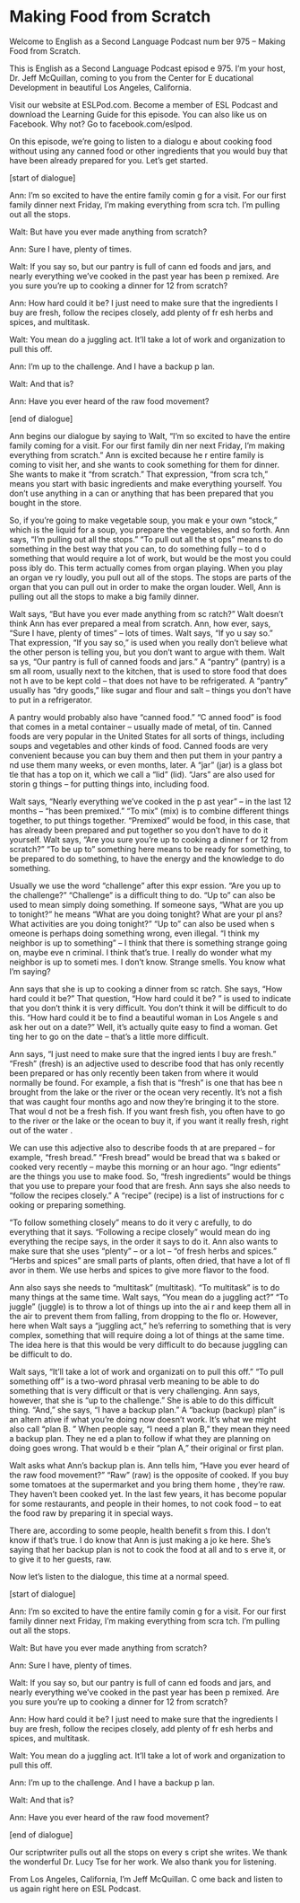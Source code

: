 # Making Food from Scratch

Welcome to English as a Second Language Podcast num ber 975 – Making Food from Scratch.

This is English as a Second Language Podcast episod e 975. I’m your host, Dr. Jeff McQuillan, coming to you from the Center for E ducational Development in beautiful Los Angeles, California.

Visit our website at ESLPod.com. Become a member of  ESL Podcast and download the Learning Guide for this episode. You can also like us on Facebook. Why not? Go to facebook.com/eslpod.

On this episode, we’re going to listen to a dialogu e about cooking food without using any canned food or other ingredients that you  would buy that have been already prepared for you. Let’s get started.

[start of dialogue]

Ann: I’m so excited to have the entire family comin g for a visit. For our first family dinner next Friday, I’m making everything from scra tch. I’m pulling out all the stops.

Walt: But have you ever made anything from scratch?

Ann: Sure I have, plenty of times.

Walt: If you say so, but our pantry is full of cann ed foods and jars, and nearly everything we’ve cooked in the past year has been p remixed. Are you sure you’re up to cooking a dinner for 12 from scratch?

Ann: How hard could it be? I just need to make sure  that the ingredients I buy are fresh, follow the recipes closely, add plenty of fr esh herbs and spices, and multitask.

Walt: You mean do a juggling act. It’ll take a lot of work and organization to pull this off.

Ann: I’m up to the challenge. And I have a backup p lan.

Walt: And that is?

Ann: Have you ever heard of the raw food movement?

[end of dialogue]

Ann begins our dialogue by saying to Walt, “I’m so excited to have the entire family coming for a visit. For our first family din ner next Friday, I’m making everything from scratch.” Ann is excited because he r entire family is coming to visit her, and she wants to cook something for them  for dinner. She wants to make it “from scratch.” That expression, “from scra tch,” means you start with basic ingredients and make everything yourself. You  don’t use anything in a can or anything that has been prepared that you bought in the store.

So, if you’re going to make vegetable soup, you mak e your own “stock,” which is the liquid for a soup, you prepare the vegetables, and so forth. Ann says, “I’m pulling out all the stops.” “To pull out all the st ops” means to do something in the best way that you can, to do something fully – to d o something that would require a lot of work, but would be the most you could poss ibly do. This term actually comes from organ playing. When you play an organ ve ry loudly, you pull out all of the stops. The stops are parts of the organ that  you can pull out in order to make the organ louder. Well, Ann is pulling out all  the stops to make a big family dinner.

Walt says, “But have you ever made anything from sc ratch?” Walt doesn’t think Ann has ever prepared a meal from scratch. Ann, how ever, says, “Sure I have, plenty of times” – lots of times. Walt says, “If yo u say so.” That expression, “If you say so,” is used when you really don’t believe what  the other person is telling you, but you don’t want to argue with them. Walt sa ys, “Our pantry is full of canned foods and jars.” A “pantry” (pantry) is a sm all room, usually next to the kitchen, that is used to store food that does not h ave to be kept cold – that does not have to be refrigerated. A “pantry” usually has  “dry goods,” like sugar and flour and salt – things you don’t have to put in a refrigerator.

A pantry would probably also have “canned food.” “C anned food” is food that comes in a metal container – usually made of metal,  of tin. Canned foods are very popular in the United States for all sorts of things, including soups and vegetables and other kinds of food. Canned foods are very convenient because you can buy them and then put them in your pantry a nd use them many weeks, or even months, later. A “jar” (jar) is a glass bot tle that has a top on it, which we call a “lid” (lid). “Jars” are also used for storin g things – for putting things into, including food.

Walt says, “Nearly everything we’ve cooked in the p ast year” – in the last 12 months – “has been premixed.” “To mix” (mix) is to combine different things together, to put things together. “Premixed” would be food, in this case, that has already been prepared and put together so you don’t  have to do it yourself. Walt says, “Are you sure you’re up to cooking a dinner f or 12 from scratch?” “To be up to” something here means to be ready for something,  to be prepared to do something, to have the energy and the knowledge to do something.

Usually we use the word “challenge” after this expr ession. “Are you up to the challenge?” “Challenge” is a difficult thing to do.  “Up to” can also be used to mean simply doing something. If someone says, “What  are you up to tonight?” he means “What are you doing tonight? What are your pl ans? What activities are you doing tonight?” “Up to” can also be used when s omeone is perhaps doing something wrong, even illegal. “I think my neighbor  is up to something” – I think that there is something strange going on, maybe eve n criminal. I think that’s true. I really do wonder what my neighbor is up to someti mes. I don’t know. Strange smells. You know what I’m saying?

Ann says that she is up to cooking a dinner from sc ratch. She says, “How hard could it be?” That question, “How hard could it be? ” is used to indicate that you don’t think it is very difficult. You don’t think it will be difficult to do this. “How hard could it be to find a beautiful woman in Los Angele s and ask her out on a date?” Well, it’s actually quite easy to find a woman. Get ting her to go on the date – that’s a little more difficult.

Ann says, “I just need to make sure that the ingred ients I buy are fresh.” “Fresh” (fresh) is an adjective used to describe food that has only recently been prepared or has only recently been taken from where it would  normally be found. For example, a fish that is “fresh” is one that has bee n brought from the lake or the river or the ocean very recently. It’s not a fish that was caught four months ago and now they’re bringing it to the store. That woul d not be a fresh fish. If you want fresh fish, you often have to go to the river or the lake or the ocean to buy it, if you want it really fresh, right out of the water .

We can use this adjective also to describe foods th at are prepared – for example, “fresh bread.” “Fresh bread” would be bread that wa s baked or cooked very recently – maybe this morning or an hour ago. “Ingr edients” are the things you use to make food. So, “fresh ingredients” would be things that you use to prepare your food that are fresh. Ann says she also needs to “follow the recipes closely.” A “recipe” (recipe) is a list of instructions for c ooking or preparing something.

“To follow something closely” means to do it very c arefully, to do everything that it says. “Following a recipe closely” would mean do ing everything the recipe says, in the order it says to do it. Ann also wants  to make sure that she uses “plenty” – or a lot – “of fresh herbs and spices.” “Herbs and spices” are small parts of plants, often dried, that have a lot of fl avor in them. We use herbs and spices to give more flavor to the food.

Ann also says she needs to “multitask” (multitask).  “To multitask” is to do many things at the same time. Walt says, “You mean do a juggling act?” “To juggle” (juggle) is to throw a lot of things up into the ai r and keep them all in the air to prevent them from falling, from dropping to the flo or. However, here when Walt says a “juggling act,” he’s referring to something that is very complex, something that will require doing a lot of things at the same  time. The idea here is that this would be very difficult to do because juggling can be difficult to do.

Walt says, “It’ll take a lot of work and organizati on to pull this off.” “To pull something off” is a two-word phrasal verb meaning to be able to do something that is very difficult or that is very challenging.  Ann says, however, that she is “up to the challenge.” She is able to do this difficult  thing. “And,” she says, “I have a backup plan.” A “backup (backup) plan” is an altern ative if what you’re doing now doesn’t work. It’s what we might also call “plan B. ” When people say, “I need a plan B,” they mean they need a backup plan. They ne ed a plan to follow if what they are planning on doing goes wrong. That would b e their “plan A,” their original or first plan.

Walt asks what Ann’s backup plan is. Ann tells him,  “Have you ever heard of the raw food movement?” “Raw” (raw) is the opposite of cooked. If you buy some tomatoes at the supermarket and you bring them home , they’re raw. They haven’t been cooked yet. In the last few years, it has become popular for some restaurants, and people in their homes, to not cook  food – to eat the food raw by preparing it in special ways.

There are, according to some people, health benefit s from this. I don’t know if that’s true. I do know that Ann is just making a jo ke here. She’s saying that her backup plan is not to cook the food at all and to s erve it, or to give it to her guests, raw.

Now let’s listen to the dialogue, this time at a normal speed.

[start of dialogue]

Ann: I’m so excited to have the entire family comin g for a visit. For our first family dinner next Friday, I’m making everything from scra tch. I’m pulling out all the stops.

Walt: But have you ever made anything from scratch?

Ann: Sure I have, plenty of times.

Walt: If you say so, but our pantry is full of cann ed foods and jars, and nearly everything we’ve cooked in the past year has been p remixed. Are you sure you’re up to cooking a dinner for 12 from scratch?

Ann: How hard could it be? I just need to make sure  that the ingredients I buy are fresh, follow the recipes closely, add plenty of fr esh herbs and spices, and multitask.

Walt: You mean do a juggling act. It’ll take a lot of work and organization to pull this off.

Ann: I’m up to the challenge. And I have a backup p lan.

Walt: And that is?

Ann: Have you ever heard of the raw food movement?

[end of dialogue]

Our scriptwriter pulls out all the stops on every s cript she writes. We thank the wonderful Dr. Lucy Tse for her work. We also thank you for listening.

From Los Angeles, California, I’m Jeff McQuillan. C ome back and listen to us again right here on ESL Podcast.

